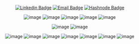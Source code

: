 <div align="center">
  
[![Linkedin Badge](https://img.shields.io/badge/LinkedIn-0077B5?style=for-the-badge&logo=linkedin&logoColor=white)](https://www.linkedin.com/in/rafael-moura-03b97537/) [![Email Badge](https://img.shields.io/badge/Gmail-D14836?style=for-the-badge&logo=gmail&logoColor=white)](mailto:rafmoura25@gmail.com) [![Hashnode Badge](https://img.shields.io/badge/Hashnode-323330?style=for-the-badge&logo=hashnode&logoColor=2962FF)](https://rafaelmoura.dev/)
  
![image](https://img.shields.io/badge/C%23-323330?style=for-the-badge&logo=c-sharp&logoColor=3776AB) ![image](https://img.shields.io/badge/Java-323330?style=for-the-badge&logo=java&logoColor=orange) ![image](https://img.shields.io/badge/Kotlin-323330?&style=for-the-badge&logo=kotlin&logoColor=0095D5) ![image](https://img.shields.io/badge/JavaScript-323330?style=for-the-badge&logo=javascript&logoColor=F7DF1E) ![image](https://img.shields.io/badge/Python-323330?style=for-the-badge&logo=python&logoColor=3776AB)

![image](https://img.shields.io/badge/.NET-323330?style=for-the-badge&logo=dotnet&logoColor=512BD4) ![image](https://img.shields.io/badge/Spring-323330?style=for-the-badge&logo=spring&logoColor=6DB33F)
  
![image](https://img.shields.io/badge/MySQL-323330?style=for-the-badge&logo=mysql&logoColor=white) ![image](https://img.shields.io/badge/PostgreSQL-323330?style=for-the-badge&logo=postgresql&logoColor=316192) ![image](https://img.shields.io/badge/SQL%20Sever-323330?style=for-the-badge&logo=microsoft%20sql%20server&logoColor=CC2927) ![image](https://img.shields.io/badge/MongoDB-323330?style=for-the-badge&logo=mongodb&logoColor=4EA94B) ![image](https://img.shields.io/badge/redis-323330?&style=for-the-badge&logo=redis&logoColor=23DD0031) ![image](https://img.shields.io/badge/Cassandra-323330?style=for-the-badge&logo=apache%20cassandra&logoColor=1287B1) ![image](https://img.shields.io/badge/DynamoDB-323330?style=for-the-badge&logo=Amazon%20DynamoDB&logoColor=4053D6)
  
  
  
  

</div>


<!--
**rafmoura25/rafmoura25** is a ✨ _special_ ✨ repository because its `README.md` (this file) appears on your GitHub profile.

Here are some ideas to get you started:

- 🔭 I’m currently working on ...
- 🌱 I’m currently learning ...
- 👯 I’m looking to collaborate on ...
- 🤔 I’m looking for help with ...
- 💬 Ask me about ...
- 📫 How to reach me: ...
- 😄 Pronouns: ...
- ⚡ Fun fact: ...
-->
